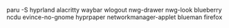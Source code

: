 paru -S hyprland alacritty waybar wlogout nwg-drawer nwg-look blueberry ncdu evince-no-gnome hyprpaper networkmanager-applet blueman firefox
